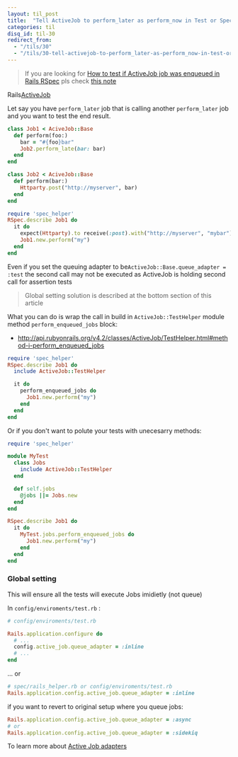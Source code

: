 ```yaml
---
layout: til_post
title:  "Tell ActiveJob to perform_later as perform_now in Test or Spec"
categories: til
disq_id: til-30
redirect_from: 
  - "/tils/30"
  - "/tils/30-tell-activejob-to-perform_later-as-perform_now-in-test-or-spec"
---
```


> If you are looking for [How to test if ActiveJob job was enqueued in Rails RSpec](https://blog.eq8.eu/til/how-to-test-if-activejob-job-was-enqueued-in-rails-rspec.html) pls check [this note](https://blog.eq8.eu/til/how-to-test-if-activejob-job-was-enqueued-in-rails-rspec.html)



Rails[ActiveJob](http://edgeguides.rubyonrails.org/active_job_basics.html)

Let say you have `perform_later` job that is calling another
`perform_later` job and you want to test the end result.

```ruby
class Job1 < AciveJob::Base
  def perform(foo:)
    bar = "#{foo}bar"
    Job2.perform_late(bar: bar)
  end
end

class Job2 < AciveJob::Base
  def perform(bar:)
    Httparty.post("http://myserver", bar)
  end
end

require 'spec_helper'
RSpec.describe Job1 do
  it do
    expect(Httparty).to receive(:post).with("http://myserver", "mybar")
    Job1.new.perform("my")
  end
end
```

Even if you set the queuing adapter to be`ActiveJob::Base.queue_adapter = :test`
the second call may not be executed as ActiveJob is holding second call
for assertion tests

> Global setting solution is described at the bottom section of this article


What you can do is wrap the call in build in `ActiveJob::TestHelper` module
method `perform_enqueued_jobs` block:

* <http://api.rubyonrails.org/v4.2/classes/ActiveJob/TestHelper.html#method-i-perform_enqueued_jobs>

```ruby
require 'spec_helper'
RSpec.describe Job1 do
  include ActiveJob::TestHelper

  it do
    perform_enqueued_jobs do
      Job1.new.perform("my")
    end
  end
end
```

Or if you don't want to polute your tests with unecesarry methods:


```ruby
require 'spec_helper'

module MyTest
  class Jobs
    include ActiveJob::TestHelper
  end

  def self.jobs
    @jobs ||= Jobs.new
  end
end

RSpec.describe Job1 do
  it do
    MyTest.jobs.perform_enqueued_jobs do
      Job1.new.perform("my")
    end
  end
end
```

### Global setting

This will ensure all the tests will execute Jobs imidietly (not queue)

In `config/enviroments/test.rb` :


```ruby
# config/enviroments/test.rb

Rails.application.configure do
  # ...
  config.active_job.queue_adapter = :inline
  # ...
end
```

... or

```ruby
# spec/rails_helper.rb or config/enviroments/test.rb
Rails.application.config.active_job.queue_adapter = :inline
```

if you want to revert to original setup where you queue jobs:

```ruby
Rails.application.config.active_job.queue_adapter = :async
# or
Rails.application.config.active_job.queue_adapter = :sidekiq
```

To learn more about [Active Job adapters](https://api.rubyonrails.org/classes/ActiveJob/QueueAdapters.html)
